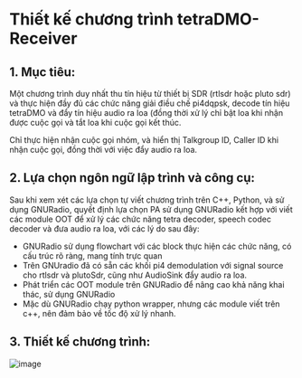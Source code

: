 # Thiết kế chương trình tetraDMO-Receiver

## 1. Mục tiêu: 
Một chương trình duy nhất thu tín hiệu từ thiết bị SDR (rtlsdr hoặc pluto sdr) và thực hiện đầy đủ các chức năng giải điều chế pi4dqpsk, decode tín hiệu tetraDMO và đẩy tín hiệu audio ra loa (đồng thời xử lý chỉ bật loa khi nhận được cuộc gọi và tắt loa khi cuộc gọi kết thúc. 

Chỉ thực hiện nhận cuộc gọi nhóm, và hiển thị Talkgroup ID, Caller ID khi nhận cuộc gọi, đồng thời với việc đẩy audio ra loa.

## 2. Lựa chọn ngôn ngữ lập trình và công cụ: 
Sau khi xem xét các lựa chọn tự viết chương trình trên C++, Python, và sử dụng GNURadio, quyết định lựa chọn PA sử dụng GNURadio kết hợp với viết các module OOT để xử lý các chức năng tetra decoder, speech codec decoder và đưa audio ra loa, với các lý do sau đây:
- GNURadio sử dụng flowchart với các block thực hiện các chức năng, có cấu trúc rõ ràng, mang tính trực quan
- Trên GNUradio đã có sẵn các khối pi4 demodulation với signal source cho rtlsdr và plutoSdr, cũng như AudioSink đẩy audio ra loa.
- Phát triển các OOT module trên GNURadio để nâng cao khả năng khai thác, sử dụng GNURadio
- Mặc dù GNURadio chạy python wrapper, nhưng các module viết trên c++, nên đảm bảo về tốc độ xử lý nhanh.

## 3. Thiết kế chương trình:

![image](https://github.com/user-attachments/assets/5c631208-7ae3-4c13-b656-f565dc518c70)

